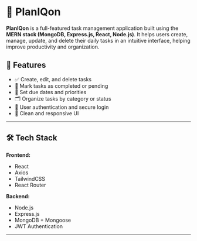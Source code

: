 # 📝 PlanIQon

**PlanIQon** is a full-featured task management application built using the **MERN stack (MongoDB, Express.js, React, Node.js)**. It helps users create, manage, update, and delete their daily tasks in an intuitive interface, helping improve productivity and organization.

## 🚀 Features

- ✅ Create, edit, and delete tasks
- 📌 Mark tasks as completed or pending
- 📅 Set due dates and priorities
- 🗂️ Organize tasks by category or status
- 🔐 User authentication and secure login
- 🎨 Clean and responsive UI

---

## 🛠️ Tech Stack

**Frontend:**  
- React  
- Axios  
- TailwindCSS
- React Router

**Backend:**  
- Node.js  
- Express.js  
- MongoDB + Mongoose  
- JWT Authentication

---
